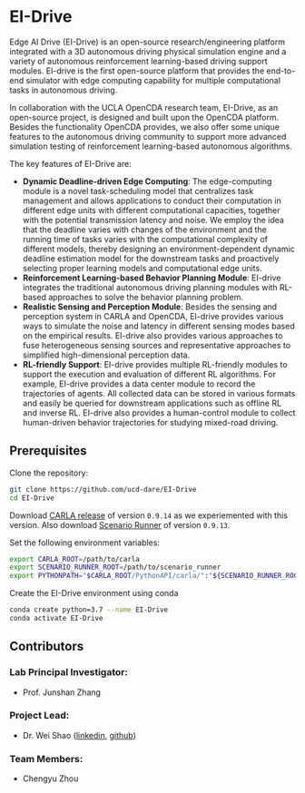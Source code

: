 # EI-Drive

Edge AI Drive (EI-Drive) is an open-source research/engineering platform integrated with a 3D autonomous driving physical simulation engine and a variety of autonomous reinforcement learning-based driving support modules. EI-drive is the first open-source platform that provides the end-to-end simulator with edge computing capability for multiple computational tasks in autonomous driving.

In collaboration with the UCLA OpenCDA research team, EI-Drive, as an open-source project, is designed and built upon the OpenCDA platform. Besides the functionality OpenCDA provides, we also offer some unique features to the autonomous driving community to support more advanced simulation testing of reinforcement learning-based autonomous algorithms.

The key features of EI-Drive are:
* <strong>Dynamic Deadline-driven Edge Computing</strong>: The edge-computing module is a novel task-scheduling model that centralizes task management and allows applications to conduct their computation in different edge units with different computational capacities, together with the potential transmission latency and noise. We employ the idea that the deadline varies with changes of the environment and the running time of tasks varies with the computational complexity of different models, thereby designing an environment-dependent dynamic deadline estimation model for the downstream tasks and proactively selecting proper learning models and computational edge units.
* <strong>Reinforcement Learning-based Behavior Planning Module</strong>: EI-drive integrates the traditional autonomous driving planning modules with RL-based approaches to solve the behavior planning problem.
* <strong>Realistic Sensing and Perception Module</strong>: Besides the sensing and perception system in CARLA and OpenCDA, EI-drive provides various ways to simulate the noise and latency in different sensing modes based on the empirical results. EI-drive also provides various approaches to fuse heterogeneous sensing sources and representative approaches to simplified high-dimensional perception data.
* <strong>RL-friendly Support</strong>: EI-drive provides multiple RL-friendly modules to support the execution and evaluation of different RL algorithms. For example, EI-drive provides a data center module to record the trajectories of agents. All collected data can be stored in various formats and easily be queried for downstream applications such as offline RL and inverse RL. EI-drive also provides a human-control module to collect human-driven behavior trajectories for studying mixed-road driving.

## Prerequisites

Clone the repository:

```bash
git clone https://github.com/ucd-dare/EI-Drive
cd EI-Drive
```

Download [CARLA release](https://github.com/carla-simulator/carla/releases) of version ``0.9.14`` as we experiemented with this version. 
Also download [Scenario Runner](https://github.com/carla-simulator/scenario_runner/releases) of version ``0.9.13``.

Set the following environment variables:
```bash
export CARLA_ROOT=/path/to/carla 
export SCENARIO_RUNNER_ROOT=/path/to/scenario_runner
export PYTHONPATH="$CARLA_ROOT/PythonAPI/carla/":"${SCENARIO_RUNNER_ROOT}":"$CARLA_ROOT/PythonAPI/carla/dist/carla-0.9.14-py3.7-linux-x86_64.egg":${PYTHONPATH}
```

Create the EI-Drive environment using conda

```bash
conda create python=3.7 --name EI-Drive
conda activate EI-Drive
```

## Contributors

### Lab Principal Investigator:
- Prof. Junshan Zhang

### Project Lead: <br>
 - Dr. Wei Shao ([linkedin](https://www.linkedin.com/in/wei-shao-94972295?original_referer=https%3A%2F%2Fwww.google.com%2F), [github](https://github.com/swsamleo))  <br>

### Team Members:
 - Chengyu Zhou
